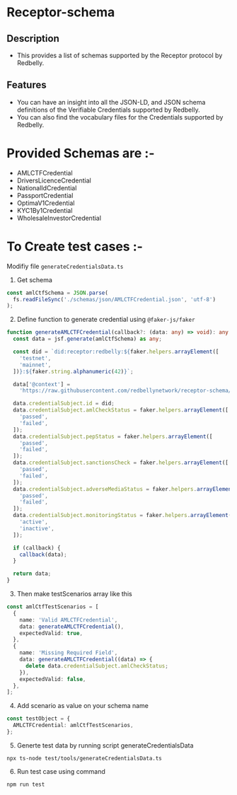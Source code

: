# Receptor-schema

## Description

- This provides a list of schemas supported by the Receptor protocol by Redbelly.

## Features

- You can have an insight into all the JSON-LD, and JSON schema definitions of the Verifiable Credentials supported by Redbelly.
- You can also find the vocabulary files for the Credentials supported by Redbelly.

# Provided Schemas are :-

- AMLCTFCredential
- DriversLicenceCredential
- NationalIdCredential
- PassportCredential
- OptimaV1Credential
- KYC1By1Credential
- WholesaleInvestorCredential

# To Create test cases :-

Modifiy file `generateCredentialsData.ts`

1. Get schema

```ts
const amlCtfSchema = JSON.parse(
  fs.readFileSync('./schemas/json/AMLCTFCredential.json', 'utf-8')
);
```

2. Define function to generate credential using `@faker-js/faker`

```ts
function generateAMLCTFCredential(callback?: (data: any) => void): any {
  const data = jsf.generate(amlCtfSchema) as any;

  const did = `did:receptor:redbelly:${faker.helpers.arrayElement([
    'testnet',
    'mainnet',
  ])}:${faker.string.alphanumeric(42)}`;

  data['@context'] =
    'https://raw.githubusercontent.com/redbellynetwork/receptor-schema/refs/heads/main/schemas/json-ld/AMLCTFCredential.jsonld';

  data.credentialSubject.id = did;
  data.credentialSubject.amlCheckStatus = faker.helpers.arrayElement([
    'passed',
    'failed',
  ]);
  data.credentialSubject.pepStatus = faker.helpers.arrayElement([
    'passed',
    'failed',
  ]);
  data.credentialSubject.sanctionsCheck = faker.helpers.arrayElement([
    'passed',
    'failed',
  ]);
  data.credentialSubject.adverseMediaStatus = faker.helpers.arrayElement([
    'passed',
    'failed',
  ]);
  data.credentialSubject.monitoringStatus = faker.helpers.arrayElement([
    'active',
    'inactive',
  ]);

  if (callback) {
    callback(data);
  }

  return data;
}
```

3. Then make testScenarios array like this

```ts
const amlCtfTestScenarios = [
  {
    name: 'Valid AMLCTFCredential',
    data: generateAMLCTFCredential(),
    expectedValid: true,
  },
  {
    name: 'Missing Required Field',
    data: generateAMLCTFCredential((data) => {
      delete data.credentialSubject.amlCheckStatus;
    }),
    expectedValid: false,
  },
];
```

4. Add scenario as value on your schema name

```ts
const testObject = {
  AMLCTFCredential: amlCtfTestScenarios,
};
```

5. Generte test data by running script generateCredentialsData

```shell
npx ts-node test/tools/generateCredentialsData.ts
```

6. Run test case using command

```shell
npm run test
```
